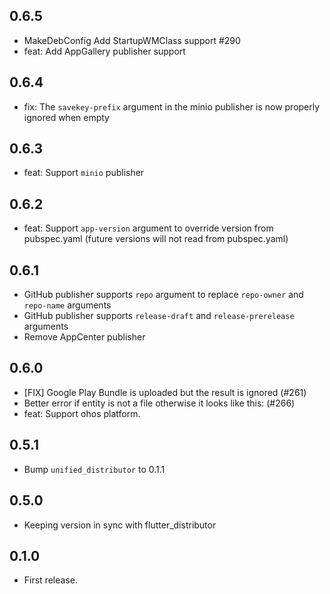 ## 0.6.5

* MakeDebConfig Add StartupWMClass support #290
* feat: Add AppGallery publisher support

## 0.6.4

* fix: The `savekey-prefix` argument in the minio publisher is now properly ignored when empty

## 0.6.3

* feat: Support `minio` publisher

## 0.6.2

* feat: Support `app-version` argument to override version from pubspec.yaml (future versions will not read from pubspec.yaml)

## 0.6.1

* GitHub publisher supports `repo` argument to replace `repo-owner` and `repo-name` arguments
* GitHub publisher supports `release-draft` and `release-prerelease` arguments
* Remove AppCenter publisher

## 0.6.0

* [FIX] Google Play Bundle is uploaded but the result is ignored (#261)
* Better error if entity is not a file otherwise it looks like this: (#266)
* feat: Support ohos platform.

## 0.5.1

* Bump `unified_distributor` to 0.1.1

## 0.5.0

* Keeping version in sync with flutter_distributor

## 0.1.0

* First release.
